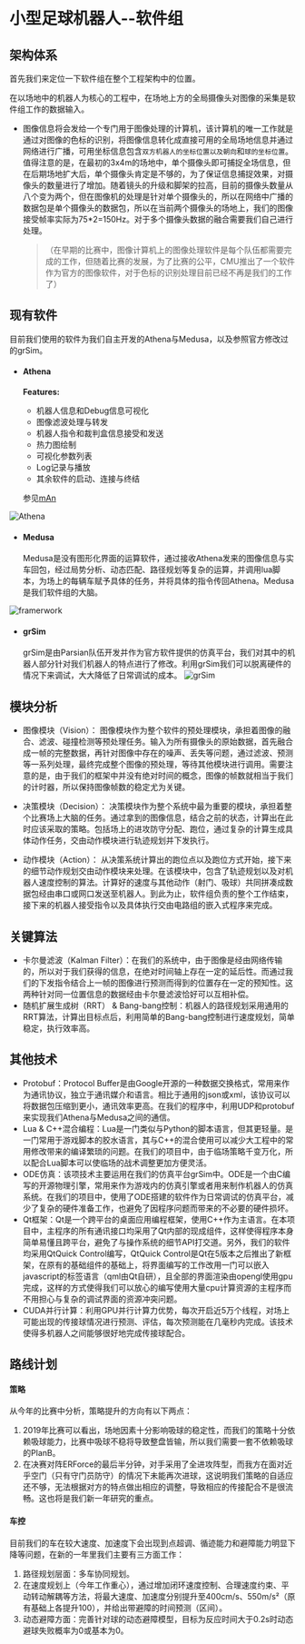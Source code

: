 # 小型足球机器人--软件组

## 架构体系

首先我们来定位一下软件组在整个工程架构中的位置。

在以场地中的机器人为核心的工程中，在场地上方的全局摄像头对图像的采集是软件组工作的数据输入。

* 图像信息将会发给一个专门用于图像处理的计算机，该计算机的唯一工作就是通过对图像的色标的识别，将图像信息转化成直接可用的全局场地信息并通过网络进行广播，可用坐标信息包含`双方机器人的坐标位置以及朝向`和`球的坐标位置`。值得注意的是，在最初的3x4m的场地中，单个摄像头即可捕捉全场信息，但在后期场地扩大后，单个摄像头肯定是不够的，为了保证信息捕捉效果，对摄像头的数量进行了增加。随着镜头的升级和脚架的拉高，目前的摄像头数量从八个变为两个，但在图像机的处理是针对单个摄像头的，所以在网络中广播的数据包是单个摄像头的数据包，所以在当前两个摄像头的场地上，我们的图像接受帧率实际为75*2=150Hz。对于多个摄像头数据的融合需要我们自己进行处理。

  >（在早期的比赛中，图像计算机上的图像处理软件是每个队伍都需要完成的工作，但随着比赛的发展，为了比赛的公平，CMU推出了一个软件作为官方的图像软件，对于色标的识别处理目前已经不再是我们的工作了）

## 现有软件

目前我们使用的软件为我们自主开发的Athena与Medusa，以及参照官方修改过的grSim。

- #### Athena
  **Features:**

  * 机器人信息和Debug信息可视化
  * 图像滤波处理与转发
  * 机器人指令和裁判盒信息接受和发送
  * 热力图绘制
  * 可视化参数列表
  * Log记录与播放
  * 其余软件的启动、连接与终结

  参见[mAn](https://github.com/ZJUNlict/mAn)

![Athena](./pic/value.png)

- #### Medusa

  Medusa是没有图形化界面的运算软件，通过接收Athena发来的图像信息与实车回包，经过局势分析、动态匹配、路径规划等复杂的运算，并调用lua脚本，为场上的每辆车赋予具体的任务，并将具体的指令传回Athena。Medusa是我们软件组的大脑。

![framerwork](./pic/framework.png)

- #### grSim

  grSim是由Parsian队伍开发并作为官方软件提供的仿真平台，我们对其中的机器人部分针对我们机器人的特点进行了修改。利用grSim我们可以脱离硬件的情况下来调试，大大降低了日常调试的成本。
![grSim](./pic/grSim.png) 


## 模块分析

* 图像模块（Vision）： 图像模块作为整个软件的预处理模块，承担着图像的融合、滤波、碰撞检测等预处理任务。输入为所有摄像头的原始数据，首先融合成一帧的完整数据，再针对图像中存在的噪声、丢失等问题，通过滤波、预测等一系列处理，最终完成整个图像的预处理，等待其他模块进行调用。需要注意的是，由于我们的框架中并没有绝对时间的概念，图像的帧数就相当于我们的计时器，所以保持图像帧数的稳定尤为关键。

* 决策模块（Decision）： 决策模块作为整个系统中最为重要的模块，承担着整个比赛场上大脑的任务。通过拿到的图像信息，结合之前的状态，计算出在此时应该采取的策略。包括场上的进攻防守分配、跑位，通过复杂的计算生成具体动作任务，交由动作模块进行轨迹规划并下发执行。
* 动作模块（Action）： 从决策系统计算出的跑位点以及跑位方式开始，接下来的细节动作规划交由动作模块来处理。在该模块中，包含了轨迹规划以及对机器人速度控制的算法。计算好的速度与其他动作（射门、吸球）共同拼凑成数据包经由串口或网口发送至机器人。到此为止，软件组负责的整个工作结束，接下来的机器人接受指令以及具体执行交由电路组的嵌入式程序来完成。

## 关键算法

* 卡尔曼滤波（Kalman Filter）：在我们的系统中，由于图像是经由网络传输的，所以对于我们获得的信息，在绝对时间轴上存在一定的延后性。而通过我们的下发指令结合上一帧的图像进行预测而得到的位置存在一定的预知性。这两种针对同一位置信息的数据经由卡尔曼滤波恰好可以互相补偿。
* 随机扩展生成树（RRT） & Bang-bang控制：机器人的路径规划采用通用的RRT算法，计算出目标点后，利用简单的Bang-bang控制进行速度规划，简单稳定，执行效率高。

## 其他技术

* Protobuf：Protocol Buffer是由Google开源的一种数据交换格式，常用来作为通讯协议，独立于通讯媒介和语言。相比于通用的json或xml，该协议可以将数据包压缩到更小，通讯效率更高。在我们的程序中，利用UDP和protobuf来实现我们Athena与Medusa之间的通信。
* Lua & C++混合编程：Lua是一门类似与Python的脚本语言，但其更轻量。是一门常用于游戏脚本的胶水语言，其与C++的混合使用可以减少大工程中的常用修改带来的编译繁琐的问题。在我们的项目中，由于临场策略千变万化，所以配合Lua脚本可以使临场的战术调整更加方便灵活。
* ODE仿真：该项技术主要运用在我们的仿真平台grSim中。ODE是一个由C编写的开源物理引擎，常用来作为游戏内的仿真引擎或者用来制作机器人的仿真系统。在我们的项目中，使用了ODE搭建的软件作为日常调试的仿真平台，减少了复杂的硬件准备工作，也避免了因程序问题而带来的不必要的硬件损坏。
* Qt框架：Qt是一个跨平台的桌面应用编程框架，使用C++作为主语言。在本项目中，主程序的所有通讯接口均采用了Qt内部的现成组件，这样使得程序本身简单易懂且跨平台，避免了与操作系统的细节API打交道。另外，我们的软件均采用QtQuick Control编写，QtQuick Control是Qt在5版本之后推出了新框架，在原有的基础组件的基础上，将界面编写的工作改用一门可以嵌入javascript的标签语言（qml由Qt自研），且全部的界面渲染由opengl使用gpu完成，这样的方式使得我们可以放心的编写使用大量cpu计算资源的主程序而不用担心与复杂的调试界面的资源冲突问题。
* CUDA并行计算：利用GPU并行计算力优势，每次开启近5万个线程，对场上可能出现的传接球情况进行预测、评估，每次预测能在几毫秒内完成。该技术使得多机器人之间能够很好地完成传接球配合。

## 路线计划

#### 策略

从今年的比赛中分析，策略提升的方向有以下两点：

1. 2019年比赛可以看出，场地因素十分影响吸球的稳定性，而我们的策略十分依赖吸球能力，比赛中吸球不稳将导致整盘皆输，所以我们需要一套不依赖吸球的PlanB。
2. 在决赛对阵ERForce的最后半分钟，对手采用了全进攻阵型，而我方在面对近乎空门（只有守门员防守）的情况下未能再次进球，这说明我们策略的自适应还不够，无法根据对方的特点做出相应的调整，导致相应的传接配合不是很流畅。这也将是我们新一年研究的重点。

#### 车控

目前我们的车在较大速度、加速度下会出现到点超调、循迹能力和避障能力明显下降等问题，在新的一年里我们主要有三方面工作：

1. 路径规划层面：多车协同规划。
2. 在速度规划上（今年工作重心），通过增加闭环速度控制、合理速度约束、平动转动解耦等方法，将最大速度、加速度分别提升至400cm/s、550m/s²（原有基础上各提升100），并给出带避障的时间预测（区间）。
3. 动态避障方面：完善针对球的动态避障模型，目标为反应时间大于0.2s时动态避球失败概率为0或基本为0。